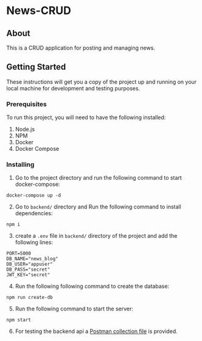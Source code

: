 # News-CRUD

## About <a name = "about"></a>

This is a CRUD application for posting and managing news.

## Getting Started <a name = "getting_started"></a>

These instructions will get you a copy of the project up and running on your local machine for development and testing purposes.

### Prerequisites

To run this project, you will need to have the following installed:
1) Node.js
2) NPM
3) Docker
4) Docker Compose

### Installing

1) Go to the project directory and run the following command to start docker-compose:
```
docker-compose up -d
```
2) Go to ```backend/``` directory and Run the following command to install dependencies:
```
npm i
```
3) create a ```.env``` file in ```backend/``` directory of the project and add the following lines:
```
PORT=5000
DB_NAME="news_blog"
DB_USER="appuser"
DB_PASS="secret"
JWT_KEY="secret"
```
4) Run the following following command to create the database:
```
npm run create-db
```
5) Run the following command to start the server:
```
npm start
```
6) For testing the backend api a [Postman collection file](https://github.com/nihalshahria/NewsBlog-CRUD/blob/main/backend/NewsBlogCRUD.postman_collection.json) is provided.
